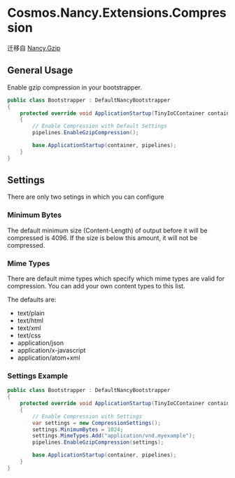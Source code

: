 ﻿# Cosmos.Nancy.Extensions.Compression

迁移自 [Nancy.Gzip](https://github.com/dcomartin/Nancy.Gzip) 

## General Usage

Enable gzip compression in your bootstrapper.

```C#
public class Bootstrapper : DefaultNancyBootstrapper
{
    protected override void ApplicationStartup(TinyIoCContainer container, IPipelines pipelines)
    {
        // Enable Compression with Default Settings
        pipelines.EnableGzipCompression();

        base.ApplicationStartup(container, pipelines);
    }
}
```


## Settings

There are only two setings in which you can configure

### Minimum Bytes

The default minimum size (Content-Length) of output before it will be compressed is 4096.  If the size is below this amount, it will not be compressed.

### Mime Types

There are default mime types which specify which mime types are valid for compression.  You can add your own content types to this list.

The defaults are:

* text/plain
* text/html
* text/xml
* text/css
* application/json
* application/x-javascript
* application/atom+xml

### Settings Example 
```C#
public class Bootstrapper : DefaultNancyBootstrapper
{
    protected override void ApplicationStartup(TinyIoCContainer container, IPipelines pipelines)
    {
        // Enable Compression with Settings
        var settings = new CompressionSettings();
        settings.MinimumBytes = 1024;
        settings.MimeTypes.Add("application/vnd.myexample");
        pipelines.EnableGzipCompression(settings);

        base.ApplicationStartup(container, pipelines);
    }
}
```